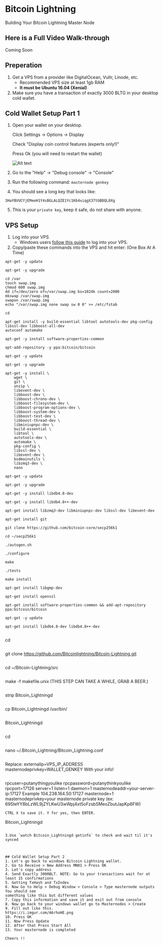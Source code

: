# Bitcoin Lightning
Building Your Bitcoin Lightning Master Node

## Here is a Full Video Walk-through
Coming Soon

## Preperation

1. Get a VPS from a provider like DigitalOcean, Vultr, Linode, etc. 
   - Recommended VPS size at least 1gb RAM 
   - **It must be Ubuntu 16.04 (Xenial)**
2. Make sure you have a transaction of exactly 3000 BLTG in your desktop cold wallet.

## Cold Wallet Setup Part 1

1. Open your wallet on your desktop.

   Click Settings -> Options -> Display
   
   Check "Display coin control features (experts only!)"
   
  
   
   Press Ok (you will need to restart the wallet)
   
   ![Alt text](https://i.imgur.com/cJUOQF8.png "Wallet Settings")

   
   
   
2. Go to the "Help" -> "Debug console" -> "Console"
3. Run the following command: `masternode genkey`
4. You should see a long key that looks like:
```
3HaYBVUCYjEMeeH1Y4sBGLALQZE1Yc1K64xiqgX37tGBDQL8Xg
```
5. This is your `private key`, keep it safe, do not share with anyone.




## VPS Setup

1. Log into your VPS
   - Windows users [follow this guide](https://www.digitalocean.com/community/tutorials/how-to-log-into-your-droplet-with-putty-for-windows-users) to log into your VPS.
2. Copy/paste these commands into the VPS and hit enter: (One Box At A Time)
```
apt-get -y update
```
```
apt-get -y upgrade
```
```
cd /var
touch swap.img
chmod 600 swap.img
dd if=/dev/zero of=/var/swap.img bs=1024k count=2000
mkswap /var/swap.img
swapon /var/swap.img
echo "/var/swap.img none swap sw 0 0" >> /etc/fstab
```
```
cd
```
```
apt-get install -y build-essential libtool autotools-dev pkg-config libssl-dev libboost-all-dev
autoconf automake 
```
```
apt-get -y install software-properties-common
```
```
apt-add-repository -y ppa:bitcoin/bitcoin
```
```
apt-get -y update
```
```
apt-get -y upgrade
```
```
apt-get -y install \
    wget \
    git \
    unzip \
    libevent-dev \
    libboost-dev \
    libboost-chrono-dev \
    libboost-filesystem-dev \
    libboost-program-options-dev \
    libboost-system-dev \
    libboost-test-dev \
    libboost-thread-dev \
    libminiupnpc-dev \
    build-essential \
    libtool \
    autotools-dev \
    automake \
    pkg-config \
    libssl-dev \
    libevent-dev \
    bsdmainutils \
    libzmq3-dev \
    nano
```
```
apt-get -y update
```
```
apt-get -y upgrade
```
```
apt-get -y install libdb4.8-dev
```
```
apt-get -y install libdb4.8++-dev
```
```
apt-get install libzmq3-dev libminiupnpc-dev libssl-dev libevent-dev
```
```
apt-get install git 
```
```
git clone https://github.com/bitcoin-core/secp256k1
```
```
cd ~/secp256k1
```
```
./autogen.sh
```
```
./configure
```
```
make
```
```
./tests
```
```
make install
```
```
apt-get install libgmp-dev
```
```
apt-get install openssl 
```
```
apt-get install software-properties-common && add-apt-repository ppa:bitcoin/bitcoin
```
```
apt-get -y update
```
```
apt-get install libdb4.8-dev libdb4.8++-dev
```
```
```
cd
```
```
git clone https://github.com/Bitcoinlightning/Bitcoin-Lightning.git
```
```
cd ~/Bitcoin-Lightning/src
```
```
make -f makefile.unix     (THIS STEP CAN TAKE A WHILE, GRAB A BEER.)
```
```
strip Bitcoin_Lightningd 
```
```
cp Bitcoin_Lightningd /usr/bin/
```
```
Bitcoin_Lightningd
```
```
cd
```
```
nano ~/.Bitcoin_Lightning/Bitcoin_Lightning.conf
```
```
Replace:
externalip=VPS_IP_ADDRESS
masternodeprivkey=WALLET_GENKEY
With your info!
```
```
rpcuser=putanythingyoulike
rpcpassword=putanythinkyoulike
rpcport=17126
server=1
listen=1
daemon=1
masternodeaddr=your-server-ip:17127 Example 104.238.164.50:17127
masternode=1
masternodeprivkey=your masternode private key
(ex: 69SteYY8bLzWL9jZYLKwU3wWpj4xt5oFzsbSMeoZbutJapKp6FW) 

```
CTRL X to save it. Y for yes, then ENTER.
```
Bitcoin_Lightningd
```

3.Use `watch Bitcoin_Lightningd getinfo` to check and wait til it's synced 



## Cold Wallet Setup Part 2 
1. Let's go back to windows Bitcoin Lightning wallet. 
2. Go to Receive > New Address MN01 > Press OK
3. Let's copy address
4. Send Exactly 3000BLT. NOTE: Go to your transactions wait for at least 15 confirmations
5. Getting TxHash and TxIndex
6. Now Go to Help > Debug Window > Console > Type masternode outputs You should see
something like this but different values 
7. Copy this information and save it and exit out from console
8. Now go back to your windows wallet go to Masternodes > Create 
9. Fill out like this. 
https://i.imgur.com/A6rhoHE.png
10. Press OK
11. Now Press Update 
12. After that Press Start All 
13. Your masternode is completed 

Cheers !!
